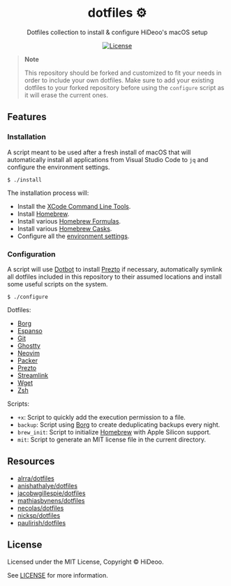 <div align="center">
  <h1>dotfiles ⚙️</h1>
  <p>Dotfiles collection to install & configure HiDeoo's macOS setup</p>
</div>

<div align="center">
  <a href="https://github.com/HiDeoo/dotfiles/blob/main/LICENSE">
    <img alt="License" src="https://badgen.net/github/license/HiDeoo/dotfiles" />
  </a>
  <br />
</div>

> **Note**
>
> This repository should be forked and customized to fit your needs in order to include your own dotfiles. Make sure to add your existing dotfiles to your forked repository before using the `configure` script as it will erase the current ones.

## Features

### Installation

A script meant to be used after a fresh install of macOS that will automatically install all applications from Visual Studio Code to `jq` and configure the environment settings.

```shell
$ ./install
```

The installation process will:

- Install the [XCode Command Line Tools](https://developer.apple.com/library/archive/technotes/tn2339/_index.html#//apple_ref/doc/uid/DTS40014588-CH1-WHAT_IS_THE_COMMAND_LINE_TOOLS_PACKAGE_).
- Install [Homebrew](https://brew.sh/).
- Install various [Homebrew Formulas](src/install/formulas.sh).
- Install various [Homebrew Casks](src/install/casks.sh).
- Configure all the [environment settings](src/install/settings.sh).

### Configuration

A script will use [Dotbot](https://github.com/anishathalye/dotbot) to install [Prezto](https://github.com/sorin-ionescu/prezto) if necessary, automatically symlink all dotfiles included in this repository to their assumed locations and install some useful scripts on the system.

```shell
$ ./configure
```

Dotfiles:

- [Borg](https://borgbackup.readthedocs.io/)
- [Espanso](https://github.com/espanso/espanso)
- [Git](https://git-scm.com/docs/git-config)
- [Ghostty](https://ghostty.org/)
- [Neovim](https://neovim.io/doc/user/starting.html#init.lua)
- [Packer](https://github.com/wbthomason/packer.nvim)
- [Prezto](https://github.com/sorin-ionescu/prezto)
- [Streamlink](https://streamlink.github.io/cli/config.html)
- [Wget](https://www.gnu.org/software/wget/manual/html_node/Wgetrc-Commands.html)
- [Zsh](http://zsh.sourceforge.net/Intro/intro_3.html#SEC3)

Scripts:

- `+x`: Script to quickly add the execution permission to a file.
- `backup`: Script using [Borg](https://borgbackup.readthedocs.io/) to create deduplicating backups every night.
- `brew_init`: Script to initialize [Homebrew](https://brew.sh/) with Apple Silicon support.
- `mit`: Script to generate an MIT license file in the current directory.

## Resources

- [alrra/dotfiles](https://github.com/alrra/dotfiles)
- [anishathalye/dotfiles](https://github.com/anishathalye/dotfiles)
- [jacobwgillespie/dotfiles](https://github.com/jacobwgillespie/dotfiles)
- [mathiasbynens/dotfiles](https://github.com/mathiasbynens/dotfiles)
- [necolas/dotfiles](https://github.com/necolas/dotfiles)
- [nicksp/dotfiles](https://github.com/nicksp/dotfiles)
- [paulirish/dotfiles](https://github.com/paulirish/dotfiles)

## License

Licensed under the MIT License, Copyright © HiDeoo.

See [LICENSE](https://github.com/HiDeoo/dotfiles/blob/main/LICENSE) for more information.
